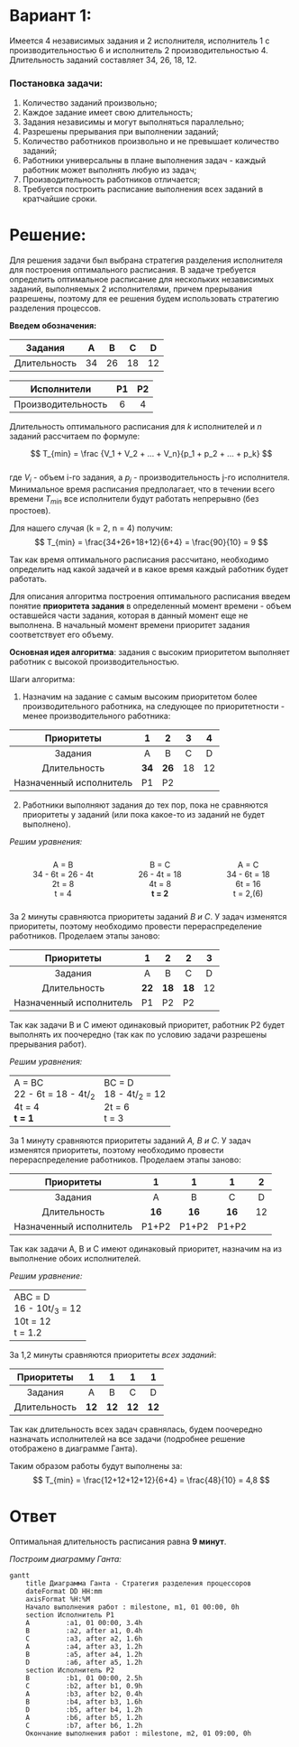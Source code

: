 # Вариант 1:
Имеется 4 независимых задания и 2 исполнителя, исполнитель 1 с производительностью 6 и исполнитель 2 производительностью 4. Длительность заданий составляет 34, 26, 18, 12.  

### Постановка задачи:
1. Количество заданий произвольно;
2. Каждое задание имеет свою длительность;
3. Задания независимы и могут выполняться параллельно;
4. Разрешены прерывания при выполнении заданий;
5. Количество работников произвольно и не превышает количество заданий;
6. Работники универсальны в плане выполнения задач - каждый работник может выполнять любую из задач;
8. Производительность работников отличается;
9. Требуется построить расписание выполнения всех заданий в кратчайшие сроки.  

# Решение:
Для решения задачи был выбрана стратегия разделения исполнителя для построения оптимального расписания. В задаче требуется определить оптимальное расписание для нескольких независимых заданий, выполняемых 2 исполнителями, причем прерывания разрешены, поэтому для ее решения будем использовать стратегию разделения процессов.

__Введем обозначения:__

| Задания      |  A  |  B  |  C  |  D  |
|:------------:|:---:|:---:|:---:|:---:|
| Длительность | 34  |  26 |  18 |  12 |


| Исполнители        |  P1  |  P2  |
|:------------------:|:----:|:----:|
| Производительность |   6  |   4  |

Длительность оптимального расписания для $k$ исполнителей и $n$ заданий рассчитаем по формуле:

$$  
T_{min} = \frac {V_1 + V_2 + ... + V_n}{p_1 + p_2 + ... + p_k}  
$$  
где $V_i$ - объем i-го задания, а $p_j$ - производительность j-го исполнителя. Минимальное время расписания предполагает, что в течении всего времени $T_{min}$ все исполнители будут работать непрерывно (без простоев).

Для нашего случая (k = 2, n = 4) получим:
$$
    T_{min} = \frac{34+26+18+12}{6+4} = \frac{90}{10} = 9
$$

Так как время оптимального расписания рассчитано, необходимо определить над какой задачей и в какое время каждый работник будет работать.

Для описания алгоритма построения оптимального расписания введем понятие **приоритета задания** в определенный момент времени - объем оставшейся части задания, которая в данный момент еще не выполнена. В начальный момент времени приоритет задания соответствует его объему.

__Основная идея алгоритма__: задания с высоким приоритетом выполняет работник с высокой производительностью.

Шаги алгоритма:
1. Назначим на задание с самым высоким приоритетом более производительного работника, на следующее по приоритетности - менее производительного работника:


| Приоритеты     |  1  |  2  |  3  |  4  |
|:------------:|:---:|:---:|:---:|:---:|
| Задания      |  A  |  B  |  C  |  D  |
| Длительность | __34__  |  __26__ |  18 |  12 |
| Назначенный исполнитель | Р1  |  Р2 |     |     |

2. Работники выполняют задания до тех пор, пока не сравняются приоритеты у заданий (или пока какое-то из заданий не будет выполнено).

*Решим уравнения:*


<div style="display: flex; justify-content: center; gap: 60px;">
    <div style="text-align: center; padding: 10px;">
        A = B <br>
        34 - 6t = 26 - 4t <br>
        2t = 8 <br>
        t = 4
    </div>
    <div style="display: flex; justify-content: center; gap: 60px;">
    <div style="text-align: center; padding: 10px;">
        B = C <br>
        26 - 4t = 18 <br>
        4t = 8 <br>
        <strong>t = 2</strong>
    </div>
    <div style="display: flex; justify-content: center; gap: 20px;">
    <div style="text-align: center; padding: 10px;">
        A = C <br>
        34 - 6t = 18 <br>
        6t = 16 <br>
        t = 2,(6)
    </div>
</div>
</div>
</div>

За 2 минуты сравняютса приоритеты заданий *B и C*. У задач изменятся приоритеты, поэтому необходимо провести перераспределение работников. Проделаем этапы заново:

| Приоритеты     |  1  |  2  |  2  |  3  |
|:------------:|:---:|:---:|:---:|:---:|
| Задания      |  A  |  B  |  C  |  D  |
| Длительность | __22__  |  __18__ |  __18__ |  12 |
| Назначенный исполнитель | Р1  |  Р2 |  P2   |     |

Так как задачи В и С имеют одинаковый приоритет, работник Р2 будет выполнять их поочередно (так как по условию задачи разрешены прерывания работ).

*Решим уравнения:*

<table>
  <tr>
    <td>
      A = BC <br>
      22 - 6t = 18 - 
      4t</sup>/<sub>2</sub> <br>
      4t = 4 <br>
      <strong>t = 1</strong>
    </td>
    <td>
      BC = D <br>
      18 - 4t</sup>/<sub>2</sub> = 12 <br>
      2t = 6 <br>
      t = 3
    </td>
  </tr>
</table>

За 1 минуту сравняются приоритеты заданий *А, B и C*. У задач изменятся приоритеты, поэтому необходимо провести перераспределение работников. Проделаем этапы заново:

| Приоритеты     |  1  |  1  |  1  |  2  |
|:------------:|:---:|:---:|:---:|:---:|
| Задания      |  A  |  B  |  C  |  D  |
| Длительность | __16__  |  __16__ |  __16__ |  12 |
| Назначенный исполнитель | Р1+P2  |  Р1+P2 |  P1+P2   |     |

Так как задачи А, В и С имеют одинаковый приоритет, назначим на из выполнение обоих исполнителей.

*Решим уравнение:*
<table>
  <tr>
    <td>
      AВС = D <br>
      16 - 10t</sup>/<sub>3</sub> = 12 <br>
      10t = 12 <br>
      t = 1.2
    </td>
  </tr>
</table>

За 1,2 минуты сравняются приоритеты *всех заданий*:

| Приоритеты     |  1  |  1  |  1  |  1  |
|:------------:|:---:|:---:|:---:|:---:|
| Задания      |  A  |  B  |  C  |  D  |
| Длительность | __12__  |  __12__ |  __12__ |  __12__ |

Так как длительность всех задач сравнялась, будем поочередно назначать исполнителей на все задачи (подробнее решение отображено в диаграмме Ганта).

Таким образом работы будут выполнены за:
$$
    T_{min} = \frac{12+12+12+12}{6+4} = \frac{48}{10} = 4,8
$$

# Ответ

Оптимальная длительность расписания равна __9 минут__.

*Построим диаграмму Ганта:*
```mermaid
gantt
    title Диаграмма Ганта - Стратегия разделения процессоров
    dateFormat DD HH:mm    
    axisFormat %H:%M
    Начало выполнения работ : milestone, m1, 01 00:00, 0h
    section Исполнитель Р1
    A         :a1, 01 00:00, 3.4h
    B         :a2, after a1, 0.4h
    C         :a3, after a2, 1.6h
    A         :a4, after a3, 1.2h
    B         :a5, after a4, 1.2h
    D         :a6, after a5, 1.2h
    section Исполнитель Р2
    B         :b1, 01 00:00, 2.5h
    C         :b2, after b1, 0.9h
    A         :b3, after b2, 0.4h
    B         :b4, after b3, 1.6h
    D         :b5, after b4, 1.2h
    A         :b6, after b5, 1.2h
    C         :b7, after b6, 1.2h
    Окончание выполнения работ : milestone, m2, 01 09:00, 0h
```

